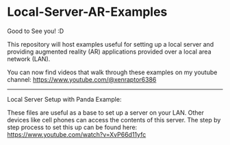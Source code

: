# Local-Server-AR-Examples
Good to See you! :D

This repository will host examples useful for setting up a local server and providing augmented reality (AR) applications provided over a local area network (LAN). 

You can now find videos that walk through these examples on my youtube channel: https://www.youtube.com/@xenraptor6386

-----------------------------------------------------------------------------------------------------------------------------------------------------------
Local Server Setup with Panda Example:

These files are useful as a base to set up a server on your LAN. Other devices like cell phones can access the contents of this server. 
The step by step process to set this up can be found here: https://www.youtube.com/watch?v=XvP66d11yfc
